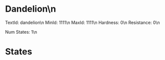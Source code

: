 # Dandelion\n
TextId: dandelion\n
MinId: 1111\n
MaxId: 1111\n
Hardness: 0\n
Resistance: 0\n

Num States: 1\n
# States
```

```